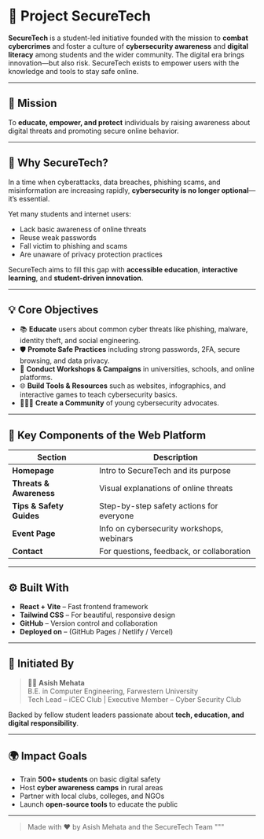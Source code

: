 # 🔐 Project SecureTech

**SecureTech** is a student-led initiative founded with the mission to **combat cybercrimes** and foster a culture of **cybersecurity awareness** and **digital literacy** among students and the wider community. The digital era brings innovation—but also risk. SecureTech exists to empower users with the knowledge and tools to stay safe online.

---

## 🎯 Mission

To **educate, empower, and protect** individuals by raising awareness about digital threats and promoting secure online behavior.

---

## 🧠 Why SecureTech?

In a time when cyberattacks, data breaches, phishing scams, and misinformation are increasing rapidly, **cybersecurity is no longer optional**—it’s essential.

Yet many students and internet users:
- Lack basic awareness of online threats
- Reuse weak passwords
- Fall victim to phishing and scams
- Are unaware of privacy protection practices

SecureTech aims to fill this gap with **accessible education**, **interactive learning**, and **student-driven innovation**.

---

## 💡 Core Objectives

- 📚 **Educate** users about common cyber threats like phishing, malware, identity theft, and social engineering.
- 🛡️ **Promote Safe Practices** including strong passwords, 2FA, secure browsing, and data privacy.
- 📣 **Conduct Workshops & Campaigns** in universities, schools, and online platforms.
- 🌐 **Build Tools & Resources** such as websites, infographics, and interactive games to teach cybersecurity basics.
- 🧑‍🤝‍🧑 **Create a Community** of young cybersecurity advocates.

---

## 🧩 Key Components of the Web Platform

| Section | Description |
|--------|-------------|
| **Homepage** | Intro to SecureTech and its purpose |
| **Threats & Awareness** | Visual explanations of online threats |
| **Tips & Safety Guides** | Step-by-step safety actions for everyone |
| **Event Page** | Info on cybersecurity workshops, webinars |
| **Contact** | For questions, feedback, or collaboration |

---

## ⚙️ Built With

- **React + Vite** – Fast frontend framework
- **Tailwind CSS** – For beautiful, responsive design
- **GitHub** – Version control and collaboration
- **Deployed on** – (GitHub Pages / Netlify / Vercel)

---

## 🏫 Initiated By

> 👨‍💻 **Asish Mehata**  
> B.E. in Computer Engineering, Farwestern University  
> Tech Lead – iCEC Club | Executive Member – Cyber Security Club

Backed by fellow student leaders passionate about **tech, education, and digital responsibility**.

---

## 🌍 Impact Goals

- Train **500+ students** on basic digital safety  
- Host **cyber awareness camps** in rural areas  
- Partner with local clubs, colleges, and NGOs  
- Launch **open-source tools** to educate the public

---

> Made with ❤️ by Asish Mehata and the SecureTech Team
"""